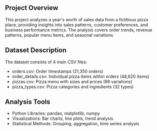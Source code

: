 ## Project Overview
This project analyzes a year's worth of sales data from a fictitious pizza place, providing insights into sales patterns, customer preferences, and business performance metrics. The analysis covers order trends, revenue patterns, popular menu items, and seasonal variations.

## Dataset Description
The dataset consists of 4 main CSV files:
- orders.csv: Order timestamps (21,350 orders)
- order_details.csv: Individual pizza items within orders (48,620 items)
- pizzas.csv: Pizza menu with sizes and prices (96 variations)
- pizza_types.csv: Pizza categories and ingredients (32 types)

## Analysis Tools
- Python Libraries: pandas, matplotlib, numpy
- Visualizations: Bar charts, line plots, trend analysis
- Statistical Methods: Grouping, aggregation, time series analysis
